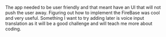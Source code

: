 The app needed to be user friendly and that meant have an UI that will not push the user away. Figuring out how to implement the FireBase was cool and very useful. Something I want to try adding later is voice input translation as it will be a good challenge and will teach me more about coding. 
